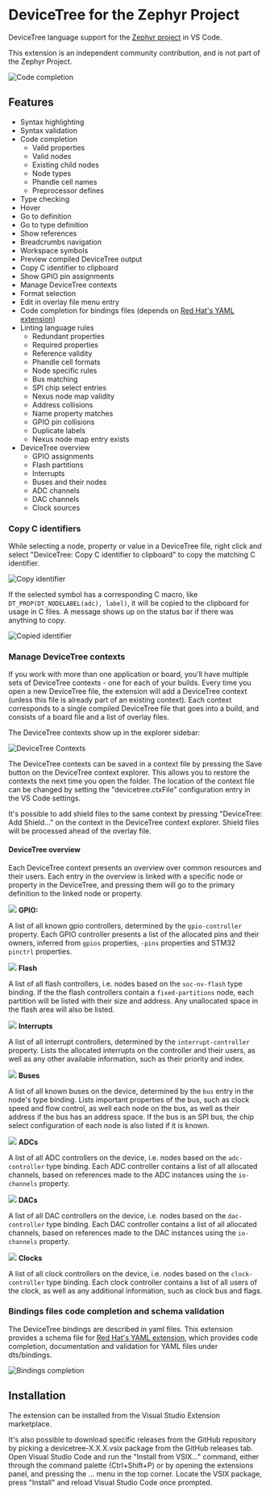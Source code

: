 # DeviceTree for the Zephyr Project

DeviceTree language support for the [Zephyr project](https://zephyrproject.org/) in VS Code.

This extension is an independent community contribution, and is not part of the Zephyr Project.

![Code completion](doc/completion.png)

## Features

- Syntax highlighting
- Syntax validation
- Code completion
  - Valid properties
  - Valid nodes
  - Existing child nodes
  - Node types
  - Phandle cell names
  - Preprocessor defines
- Type checking
- Hover
- Go to definition
- Go to type definition
- Show references
- Breadcrumbs navigation
- Workspace symbols
- Preview compiled DeviceTree output
- Copy C identifier to clipboard
- Show GPIO pin assignments
- Manage DeviceTree contexts
- Format selection
- Edit in overlay file menu entry
- Code completion for bindings files (depends on [Red Hat's YAML extension](https://marketplace.visualstudio.com/items?itemName=redhat.vscode-yaml))
- Linting language rules
  - Redundant properties
  - Required properties
  - Reference validity
  - Phandle cell formats
  - Node specific rules
  - Bus matching
  - SPI chip select entries
  - Nexus node map validity
  - Address collisions
  - Name property matches
  - GPIO pin collisions
  - Duplicate labels
  - Nexus node map entry exists
- DeviceTree overview
  - GPIO assignments
  - Flash partitions
  - Interrupts
  - Buses and their nodes
  - ADC channels
  - DAC channels
  - Clock sources

### Copy C identifiers

While selecting a node, property or value in a DeviceTree file, right click and select "DeviceTree: Copy C identifier to clipboard" to copy the matching C identifier.

![Copy identifier](doc/copy.png)

If the selected symbol has a corresponding C macro, like `DT_PROP(DT_NODELABEL(adc), label)`, it will be copied to the clipboard for usage in C files. A message shows up on the status bar if there was anything to copy.

![Copied identifier](doc/copied.png)

### Manage DeviceTree contexts

If you work with more than one application or board, you'll have multiple sets of DeviceTree contexts - one for each of your builds. Every time you open a new DeviceTree file, the extension will add a DeviceTree context (unless this file is already part of an existing context). Each context corresponds to a single compiled DeviceTree file that goes into a build, and consists of a board file and a list of overlay files.

The DeviceTree contexts show up in the explorer sidebar:

![DeviceTree Contexts](doc/contexts.png)

The DeviceTree contexts can be saved in a context file by pressing the Save button on the DeviceTree context explorer. This allows you to restore the contexts the next time you open the folder. The location of the context file can be changed by setting the "devicetree.ctxFile" configuration entry in the VS Code settings.

It's possible to add shield files to the same context by pressing "DeviceTree: Add Shield..." on the context in the DeviceTree context explorer. Shield files will be processed ahead of the overlay file.

#### DeviceTree overview

Each DeviceTree context presents an overview over common resources and their users. Each entry in the overview is linked with a specific node or property in the DeviceTree, and pressing them will go to the primary definition to the linked node or property.

![](icons/dark/gpio.svg) **GPIO:**

A list of all known gpio controllers, determined by the `gpio-controller` property. Each GPIO controller presents a list of the allocated pins and their owners, inferred from `gpios` properties, `-pins` properties and STM32 `pinctrl` properties.

![](icons/dark/flash.svg) **Flash**

A list of all flash controllers, i.e. nodes based on the `soc-nv-flash` type binding. If the the flash controllers contain a `fixed-partitions` node, each partition will be listed with their size and address. Any unallocated space in the flash area will also be listed.

![](icons/dark/interrupts.svg) **Interrupts**

A list of all interrupt controllers, determined by the `interrupt-controller` property. Lists the allocated interrupts on the controller and their users, as well as any other available information, such as their priority and index.

![](icons/dark/bus.svg) **Buses**

A list of all known buses on the device, determined by the `bus` entry in the node's type binding. Lists important properties of the bus, such as clock speed and flow control, as well each node on the bus, as well as their address if the bus has an address space. If the bus is an SPI bus, the chip select configuration of each node is also listed if it is known.

![](icons/dark/adc.svg) **ADCs**

A list of all ADC controllers on the device, i.e. nodes based on the `adc-controller` type binding. Each ADC controller contains a list of all allocated channels, based on references made to the ADC instances using the `io-channels` property.

![](icons/dark/dac.svg) **DACs**

A list of all DAC controllers on the device, i.e. nodes based on the `dac-controller` type binding. Each DAC controller contains a list of all allocated channels, based on references made to the DAC instances using the `io-channels` property.

![](icons/dark/clock.svg) **Clocks**

A list of all clock controllers on the device, i.e. nodes based on the `clock-controller` type binding. Each clock controller contains a list of all users of the clock, as well as any additional information, such as clock bus and flags.

### Bindings files code completion and schema validation

The DeviceTree bindings are described in yaml files. This extension provides a schema file for [Red Hat's YAML extension](https://marketplace.visualstudio.com/items?itemName=redhat.vscode-yaml), which provides code completion, documentation and validation for YAML files under dts/bindings.

![Bindings completion](doc/bindings.png)

## Installation

The extension can be installed from the Visual Studio Extension marketplace.

It's also possible to download specific releases from the GitHub repository by picking a devicetree-X.X.X.vsix package from the GitHub releases tab. Open Visual Studio Code and run the "Install from VSIX..." command, either through the command palette (Ctrl+Shift+P) or by opening the extensions panel, and pressing the ... menu in the top corner. Locate the VSIX package, press "Install" and reload Visual Studio Code once prompted.
